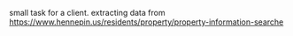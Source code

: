 small task for a client. extracting data from https://www.hennepin.us/residents/property/property-information-searche
